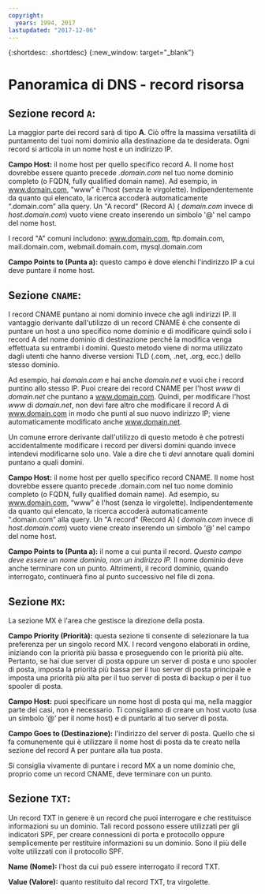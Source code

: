 ```yaml
---
copyright:
  years: 1994, 2017
lastupdated: "2017-12-06"
---
```


{:shortdesc: .shortdesc}
{:new_window: target="_blank"}

# Panoramica di DNS - record risorsa

## Sezione record `A`:

La maggior parte dei record sarà di tipo **A**. Ciò offre la massima versatilità di puntamento dei tuoi nomi dominio alla destinazione da te desiderata. Ogni record si articola in un nome host e un indirizzo IP.

**Campo Host:** il nome host per quello specifico record A. Il nome host dovrebbe essere quanto precede _.domain.com_ nel tuo nome dominio completo (o FQDN, fully qualified domain name). Ad esempio, in www.domain.com, "www" è l'host (senza le virgolette). Indipendentemente da quanto qui elencato, la ricerca accoderà automaticamente “.domain.com” alla query. Un "A record" (Record A) ( _domain.com_ invece di _host.domain.com_) vuoto viene creato inserendo un simbolo '@' nel campo del nome host.

I record "A" comuni includono: www.domain.com, ftp.domain.com, mail.domain.com, webmail.domain.com, mysql.domain.com

**Campo Points to (Punta a):** questo campo è dove elenchi l'indirizzo IP a cui deve puntare il nome host.

## Sezione `CNAME`:

I record CNAME puntano ai nomi dominio invece che agli indirizzi IP. Il vantaggio derivante dall'utilizzo di un record CNAME è che consente di puntare un host a uno specifico nome dominio e di modificare quindi solo i record A del nome dominio di destinazione perché la modifica venga effettuata su entrambi i domini. Questo metodo viene di norma utilizzato dagli utenti che hanno diverse versioni TLD (.com, .net, .org, ecc.) dello stesso dominio.

Ad esempio, hai _domain.com_ e hai anche _domain.net_ e vuoi che i record puntino allo stesso IP. Puoi creare dei record CNAME per l'host _www_ di _domain.net_ che puntano a www.domain.com. Quindi, per modificare l'host _www_ di _domain.net_, non devi fare altro che modificare il record A di www.domain.com in modo che punti al suo nuovo indirizzo IP; viene automaticamente modificato anche www.domain.net.

Un comune errore derivante dall'utilizzo di questo metodo è che potresti accidentalmente modificare i record per diversi domini quando invece intendevi modificarne solo uno. Vale a dire che ti _devi_ annotare quali domini puntano a quali domini.

**Campo Host:** il nome host per quello specifico record CNAME. Il nome host dovrebbe essere quanto precede .domain.com nel tuo nome dominio completo (o FQDN, fully qualified domain name). Ad esempio, su www.domain.com, “www” è l'host (senza le virgolette). Indipendentemente da quanto qui elencato, la ricerca accoderà automaticamente “.domain.com” alla query. Un "A record" (Record A) ( _domain.com_ invece di _host.domain.com_) vuoto viene creato inserendo un simbolo ‘@’ nel campo del nome host.

**Campo Points to (Punta a):** il nome a cui punta il record. _Questo campo deve essere un nome dominio, non un indirizzo IP._ Il nome dominio deve anche terminare con un punto. Altrimenti, il record dominio, quando interrogato, continuerà fino al punto successivo nel file di zona.

## Sezione `MX`:

La sezione MX è l'area che gestisce la direzione della posta.

**Campo Priority (Priorità):** questa sezione ti consente di selezionare la tua preferenza per un singolo record MX. I record vengono elaborati in ordine, iniziando con la priorità più bassa e proseguendo con le priorità più alte. Pertanto, se hai due server di posta oppure un server di posta e uno spooler di posta, imposta la priorità più bassa per il tuo server di posta principale e imposta una priorità più alta per il tuo server di posta di backup o per il tuo spooler di posta.

**Campo Host:** puoi specificare un nome host di posta qui ma, nella maggior parte dei casi, non è necessario. Ti consigliamo di creare un host vuoto (usa un simbolo ‘@’ per il nome host) e di puntarlo al tuo server di posta.

**Campo Goes to (Destinazione):** l'indirizzo del server di posta. Quello che si fa comunemente qui è utilizzare il nome host di posta da te creato nella sezione del record A per puntare alla tua posta.

Si consiglia vivamente di puntare i record MX a un nome dominio che, proprio come un record CNAME, deve terminare con un punto.

## Sezione `TXT`:

Un record TXT in genere è un record che puoi interrogare e che restituisce informazioni su un dominio. Tali record possono essere utilizzati per gli indicatori SPF, per creare connessioni di porta e protocollo oppure semplicemente per restituire informazioni su un dominio. Sono il più delle volte utilizzati con il protocollo SPF.

**Name (Nome):** l'host da cui può essere interrogato il record TXT.

**Value (Valore):** quanto restituito dal record TXT, tra virgolette.
